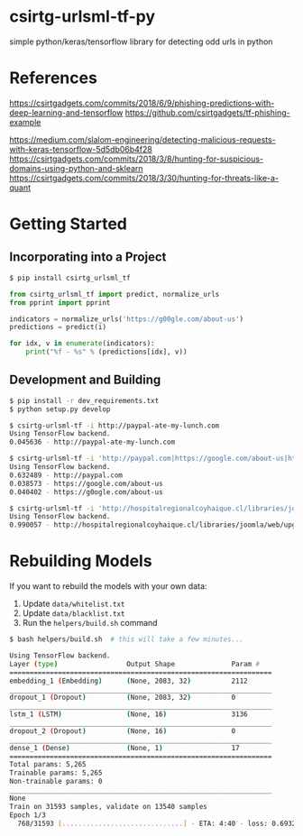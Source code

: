 # csirtg-urlsml-tf-py
simple python/keras/tensorflow library for detecting odd urls in python

# References

https://csirtgadgets.com/commits/2018/6/9/phishing-predictions-with-deep-learning-and-tensorflow
https://github.com/csirtgadgets/tf-phishing-example

https://medium.com/slalom-engineering/detecting-malicious-requests-with-keras-tensorflow-5d5db06b4f28
https://csirtgadgets.com/commits/2018/3/8/hunting-for-suspicious-domains-using-python-and-sklearn
https://csirtgadgets.com/commits/2018/3/30/hunting-for-threats-like-a-quant

# Getting Started

## Incorporating into a Project

```bash
$ pip install csirtg_urlsml_tf
```

```python
from csirtg_urlsml_tf import predict, normalize_urls
from pprint import pprint

indicators = normalize_urls('https://g00gle.com/about-us')
predictions = predict(i)

for idx, v in enumerate(indicators):
    print("%f - %s" % (predictions[idx], v))
```


## Development and Building
```bash
$ pip install -r dev_requirements.txt
$ python setup.py develop

$ csirtg-urlsml-tf -i http://paypal-ate-my-lunch.com
Using TensorFlow backend.
0.045636 - http://paypal-ate-my-lunch.com

$ csirtg-urlsml-tf -i 'http://paypal.com|https://google.com/about-us|https://g0ogle.com/about-us'
Using TensorFlow backend.
0.632489 - http://paypal.com
0.038573 - https://google.com/about-us
0.040402 - https://g0ogle.com/about-us

$ csirtg-urlsml-tf -i 'http://hospitalregionalcoyhaique.cl/libraries/joomla/web/upgrade/verification/32216DN73N1C35BM7D9M/card.php'
Using TensorFlow backend.
0.990057 - http://hospitalregionalcoyhaique.cl/libraries/joomla/web/upgrade/verification/32216DN73N1C35BM7D9M/card.php
```

# Rebuilding Models

If you want to rebuild the models with your own data:

1. Update `data/whitelist.txt`
1. Update `data/blacklist.txt`
1. Run the `helpers/build.sh` command

```bash
$ bash helpers/build.sh  # this will take a few minutes...

Using TensorFlow backend.
Layer (type)                 Output Shape              Param #
=================================================================
embedding_1 (Embedding)      (None, 2083, 32)          2112
_________________________________________________________________
dropout_1 (Dropout)          (None, 2083, 32)          0
_________________________________________________________________
lstm_1 (LSTM)                (None, 16)                3136
_________________________________________________________________
dropout_2 (Dropout)          (None, 16)                0
_________________________________________________________________
dense_1 (Dense)              (None, 1)                 17
=================================================================
Total params: 5,265
Trainable params: 5,265
Non-trainable params: 0
_________________________________________________________________
None
Train on 31593 samples, validate on 13540 samples
Epoch 1/3
  768/31593 [..............................] - ETA: 4:40 - loss: 0.6932 - acc: 0.4922

```
